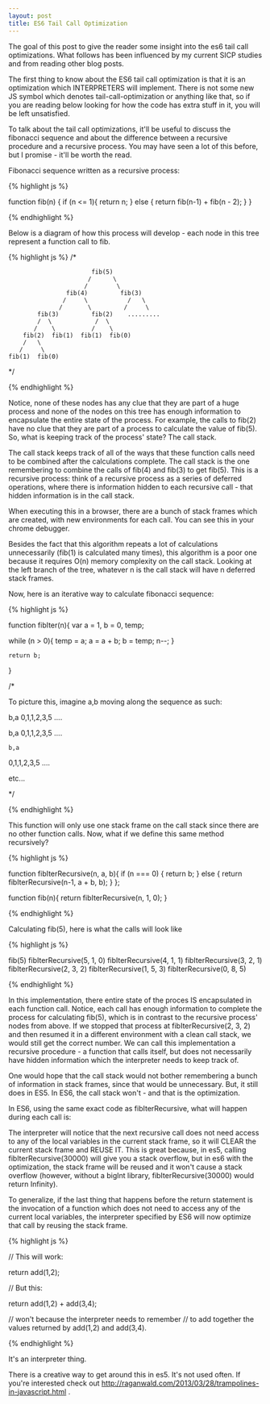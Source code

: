 ```yaml
---
layout: post
title: ES6 Tail Call Optimization
---
```


The goal of this post to give the reader some insight into the es6 tail call optimizations. What follows has been influenced by my current SICP studies and from reading other blog posts.

The first thing to know about the ES6 tail call optimization is that it is an optimization which INTERPRETERS will implement. There is not some new JS symbol which denotes tail-call-optimization or anything like that, so if you are reading below looking for how the code has extra stuff in it, you will be left unsatisfied.

To talk about the tail call optimizations, it'll be useful to discuss the fibonacci sequence and about the difference between a recursive procedure and a recursive process. You may have seen a lot of this before, but I promise - it'll be worth the read.

Fibonacci sequence written as a recursive process:

{% highlight js %}

function fib(n) {
  if (n <= 1){
    return n;
  } else {
    return fib(n-1) + fib(n - 2);
  }
}

{% endhighlight %}

Below is a diagram of how this process will develop - each node in this tree represent a function call to fib.

{% highlight js %}
/*

                           fib(5)
                          /      \
                         /        \
                    fib(4)         fib(3)
                   /     \           /   \
                  /       \         /     \
            fib(3)         fib(2)    .........
            /  \            /  \
           /    \          /    \
        fib(2)  fib(1)  fib(1)  fib(0)
        /   \
       /     \
    fib(1)  fib(0)

*/

{% endhighlight %}

Notice, none of these nodes has any clue that they are part of a huge process and none of the nodes on this tree has enough information to encapsulate the entire state of the process. For example, the calls to fib(2) have no clue that they are part of a process to calculate the value of fib(5). So, what is keeping track of the process' state? The call stack.

The call stack keeps track of all of the ways that these function calls need to be combined after the calculations complete. The call stack is the one remembering to combine the calls of fib(4) and fib(3) to get fib(5). This is a recursive process: think of a recursive process as a series of deferred operations, where there is information hidden to each recursive call - that hidden information is in the call stack.

When executing this in a browser, there are a bunch of stack frames which are created, with new environments for each call. You can see this in your chrome debugger.

Besides the fact that this algorithm repeats a lot of calculations unnecessarily (fib(1) is calculated many times), this algorithm is a poor one because it requires O(n) memory complexity on the call stack. Looking at the left branch of the tree, whatever n is the call stack will have n deferred stack frames.

Now, here is an iterative way to calculate fibonacci sequence:

{% highlight js %}

function fibIter(n){
  var a = 1, b = 0, temp;

  while (n > 0){
    temp = a;
    a = a + b;
    b = temp;
    n--;
  }

    return b;
}

/*

To picture this, imagine a,b moving
along the sequence as such:

b,a
0,1,1,2,3,5 ....

  b,a
0,1,1,2,3,5 ....

    b,a
0,1,1,2,3,5 ....

etc...

*/

{% endhighlight %}

This function will only use one stack frame on the call stack since there are no other function calls.
Now, what if we define this same method recursively?

{% highlight js %}

function fibIterRecursive(n, a, b){
  if (n === 0) {
    return b;
  } else {
    return fibIterRecursive(n-1, a + b, b);
  }
};

function fib(n){
  return fibIterRecursive(n, 1, 0);
}

{% endhighlight %}

Calculating fib(5), here is what the calls will look like

{% highlight js %}

fib(5)
fibIterRecursive(5, 1, 0)
fibIterRecursive(4, 1, 1)
fibIterRecursive(3, 2, 1)
fibIterRecursive(2, 3, 2)
fibIterRecursive(1, 5, 3)
fibIterRecursive(0, 8, 5)

{% endhighlight %}

In this implementation, there entire state of the proces IS encapsulated in each function call. Notice, each call has enough information to complete the process for calculating fib(5), which is in contrast to the recursive process' nodes from above. If we stopped that process at fibIterRecursive(2, 3, 2) and then resumed it in a different environment with a clean call stack, we would still get the correct number. We can call this implementation a recursive procedure - a function that calls itself, but does not necessarily have hidden information which the interpreter needs to keep track of.

One would hope that the call stack would not bother remembering a bunch of information in stack frames, since that would be unnecessary.  But, it still does in ES5. In ES6, the call stack won't - and that is the optimization.

In ES6, using the same exact code as fibIterRecursive, what will happen during each call is:

The interpreter will notice that the next recursive call does not need access to any of the local variables in the current stack frame, so it will CLEAR the current stack frame and REUSE IT. This is great because, in es5, calling fibIterRecursive(30000) will give you a stack overflow, but in es6 with the optimization, the stack frame will be reused and it won't cause a stack overflow (however, without a bigInt library, fibIterRecursive(30000) would return Infinity).

To generalize, if the last thing that happens before the return statement is the invocation of a function which does not need to access any of the current local variables, the interpreter specified by ES6 will now optimize that call by reusing the stack frame.

{% highlight js %}

// This will work:

return add(1,2);

// But this:

return add(1,2) + add(3,4);

// won't because the interpreter needs to remember
// to add together the values returned by add(1,2) and add(3,4).


{% endhighlight %}


It's an interpreter thing.

There is a creative way to get around this in es5. It's not used often. If you're interested check out http://raganwald.com/2013/03/28/trampolines-in-javascript.html .